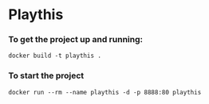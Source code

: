 # Playthis

### To get the project up and running: 

    docker build -t playthis .

### To start the project

    docker run --rm --name playthis -d -p 8888:80 playthis
